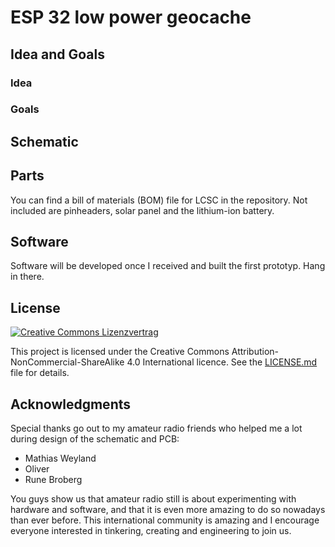 # ESP 32 low power geocache


## Idea and Goals

### Idea

### Goals

## Schematic

## Parts
You can find a bill of materials (BOM) file for LCSC in the repository. Not included are pinheaders, solar panel and the lithium-ion battery.
## Software
Software will be developed once I received and built the first prototyp. Hang in there.
## License
<a rel="license" href="http://creativecommons.org/licenses/by-nc-sa/4.0/"><img alt="Creative Commons Lizenzvertrag" style="border-width:0" src="https://i.creativecommons.org/l/by-nc-sa/4.0/88x31.png" /></a>

This project is licensed under the Creative Commons Attribution-NonCommercial-ShareAlike 4.0 International licence. See the [LICENSE.md](LICENSE.md) file for details.
## Acknowledgments
Special thanks go out to my amateur radio friends who helped me a lot during design of the schematic and PCB:
* Mathias Weyland
* Oliver
* Rune Broberg

You guys show us that amateur radio still is about experimenting with hardware and software, and that it is even more amazing to do so nowadays than ever before. This international community is amazing and I encourage everyone interested in tinkering, creating and engineering to join us.
